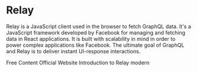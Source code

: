 # Relay

Relay is a JavaScript client used in the browser to fetch GraphQL data. It's a JavaScript framework developed by Facebook for managing and fetching data in React applications. It is built with scalability in mind in order to power complex applications like Facebook. The ultimate goal of GraphQL and Relay is to deliver instant UI-response interactions.

<ResourceGroupTitle>Free Content</ResourceGroupTitle>
<BadgeLink colorScheme='blue' badgeText='Official Website' href='https://relay.dev/'>Official Website</BadgeLink>
<BadgeLink colorScheme='yellow' badgeText='Read' href='https://relay.dev/docs/'>Introduction to Relay modern</BadgeLink>
